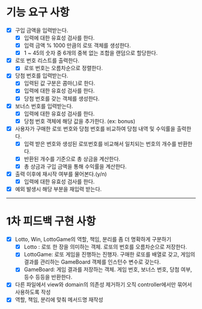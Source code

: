 # 기능 요구 사항

- [x] 구입 금액을 입력받는다.
  - [x] 입력에 대한 유효성 검사를 한다.
  - [x] 입력 금액 % 1000 만큼의 로또 객체를 생성한다.
  - [x] 1 ~ 45의 숫자 중 6개의 중복 없는 조합을 랜덤으로 할당한다.
- [x] 로또 번호 리스트를 출력한다.
  - [x] 로또 번호는 오름차순으로 정렬한다.
- [x] 당첨 번호를 입력받는다.
  - [x] 입력된 값 구분은 콤마(,)로 한다.
  - [x] 입력에 대한 유효성 검사를 한다.
  - [x] 당첨 번호를 갖는 객체를 생성한다.
- [x] 보너스 번호를 입력받는다.
  - [x] 입력에 대한 유효성 검사를 한다.
  - [x] 당첨 번호 객체에 해당 값을 추가한다. (ex: bonus)
- [x] 사용자가 구매한 로또 번호와 당첨 번호를 비교하여 당첨 내역 및 수익률을 출력한다.
  - [x] 입력 받은 번호와 생성된 로또번호를 비교해서 일치되는 번호의 개수를 반환한다.
  - [x] 반환된 개수를 기준으로 총 상금을 계산한다.
  - [x] 총 상금과 구입 금액을 통해 수익률을 계산한다.
- [x] 출력 이후에 재시작 여부를 물어본다.(y/n)
  - [x] 입력에 대한 유효성 검사를 한다.
- [x] 예외 발생시 해당 부분을 재입력 받는다.

---

# 1차 피드백 구현 사항

- [x] Lotto, Win, LottoGame의 역할, 책임, 분리를 좀 더 명확하게 구분하기
  - [x] Lotto : 로또 한 장을 의미하는 객체. 로또의 번호를 오름차순으로 저장한다.
  - [x] LottoGame: 로또 게임을 진행하는 진행자. 구매한 로또를 배열로 갖고, 게임의 결과를 관리하는 GameBoard 객체를 인스턴수 변수로 갖는다.
  - [x] GameBoard: 게임 결과를 저장하는 객체. 게임 번호, 보너스 번호, 당첨 여부, 등수 등등을 반환한다.
- [x] 다른 파일에서 view와 domain의 의존성 제거하기 오직 controller에서만 묶어서 사용하도록 작성
- [x] 역할, 책임, 분리에 맞춰 메서드명 재작성
